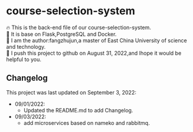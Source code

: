 # course-selection-system
:fire: This is the back-end file of our course-selection-system.  
:baby_chick: It is base on Flask,PostgreSQL and Docker.  
:school: I am the author:fangzhujun,a master of East China University of science and technology.  
:gift_heart: I push this project to github on August 31, 2022,and Ihope it would be helpful to you.  
## Changelog
This project was last updated on September 3, 2022:  
- 09/01/2022:  
  - Updated the README.md to add Changelog.
- 09/03/2022:  
  - add microservices based on nameko and rabbitmq.
